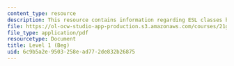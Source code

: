 ```yaml
---
content_type: resource
description: This resource contains information regarding ESL classes breakdown.
file: https://ol-ocw-studio-app-production.s3.amazonaws.com/courses/21g-034-media-education-and-the-marketplace-fall-2005/6c9b5a2e9503258ead772de832b26875_MIT21G_034F05_ESL_Classes.pdf
file_type: application/pdf
resourcetype: Document
title: Level 1 (Beg)
uid: 6c9b5a2e-9503-258e-ad77-2de832b26875
---
```

